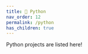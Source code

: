 ```yaml
---
title: 🐍 Python
nav_order: 12
permalink: /python
has_children: true
---
```


Python projects are listed here!